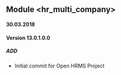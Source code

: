 ## Module <hr_multi_company>

#### 30.03.2018
#### Version 13.0.1.0.0
##### ADD
- Initial commit for Open HRMS Project
